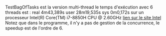 TestBagOfTasks est la version multi-thread le temps d'exécution avec 6 threads est :
real	4m43,389s
user	28m19,535s
sys	0m0,172s
sur un processeur Intel(R) Core(TM) i7-8850H CPU @ 2.60GHz
[lien sur le site Intel](https://www.intel.fr/content/www/fr/fr/products/processors/core/core-vpro/i7-8850h.html)
Notez que dans le programme, il n'y a pas de gestion de la concurrence, le speedup est de l'ordre de 6.
